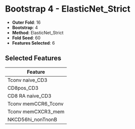# Bootstrap 4 - ElasticNet_Strict

- **Outer Fold**: 16
- **Bootstrap**: 4
- **Method**: ElasticNet_Strict
- **Fold Seed**: 60
- **Features Selected**: 6

## Selected Features

| Feature |
|---------|
| Tconv naive_CD3 |
| CD8pos_CD3 |
| CD8 RA naive_CD3 |
| Tconv memCCR6_Tconv |
| Tconv memCXCR3_mem |
| NKCD56hi_nonTnonB |
